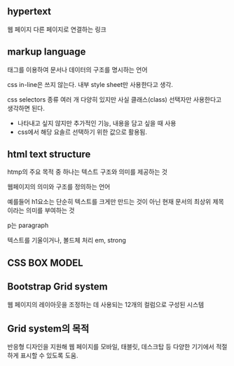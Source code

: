 ## hypertext
웹 페이지 다른 페이지로 연결하는 링크

## markup language
태그를 이용하여 문서나 데이터의 구조를 명시하는 언어

css in-line은 쓰지 않는다. 내부 style sheet만 사용한다고 생각.

css selectors 종류 
여러 개 다양히 있지만 사실 클래스(class) 선택자만 사용한다고 생각하면 된다.

- 나타내고 싶지 않지만 추가적인 기능, 내용을 담고 싶을 때 사용
- css에서 해당 요솔르 선택하기 위한 값으로 활용됨.

## html text structure
htmp의 주요 목적 중 하나는 텍스트 구조와 의미를 제공하는 것

웹페이지의 의미와 구조를 정의하는 언어

예를들어 h1요소는 단순히 텍스트를 크게만 만드는 것이 아닌
현재 문서의 최상위 제목이라는 의미를 부여하는 것

p는 paragraph

텍스트를 기울이거나, 볼드체 처리
em, strong

## CSS BOX MODEL


## Bootstrap Grid system
웹 페이지의 레이아웃을 조정하는 데 사용되는 12개의 컬럼으로 구성된 시스템

## Grid system의 목적
반응형 디자인을 지원해 웹 페이지를 모바일, 태블릿, 데스크탑 등 다양한 기기에서 적절하게 표시할 수 있도록 도움.














